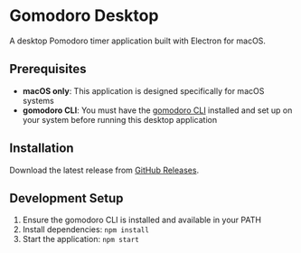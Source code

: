 # Gomodoro Desktop

A desktop Pomodoro timer application built with Electron for macOS.

## Prerequisites

- **macOS only**: This application is designed specifically for macOS systems
- **gomodoro CLI**: You must have the [gomodoro CLI](https://github.com/hatappi/gomodoro) installed and set up on your system before running this desktop application

## Installation

Download the latest release from [GitHub Releases](https://github.com/hatappi/gomodoro-desktop/releases).

## Development Setup

1. Ensure the gomodoro CLI is installed and available in your PATH
2. Install dependencies: `npm install`
3. Start the application: `npm start`
